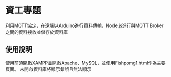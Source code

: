 # 資工專題
利用MQTT協定，在遠端以Arduino進行資料傳輸，Node.js進行與MQTT Broker之間的資料接收並儲存於資料庫

## 使用說明
使用前須開啟XAMPP並開啟Apache、MySQL，並使用Fishpomg1.html作為主要頁面。
未開啟資料庫將顯示錯誤且無法顯示
